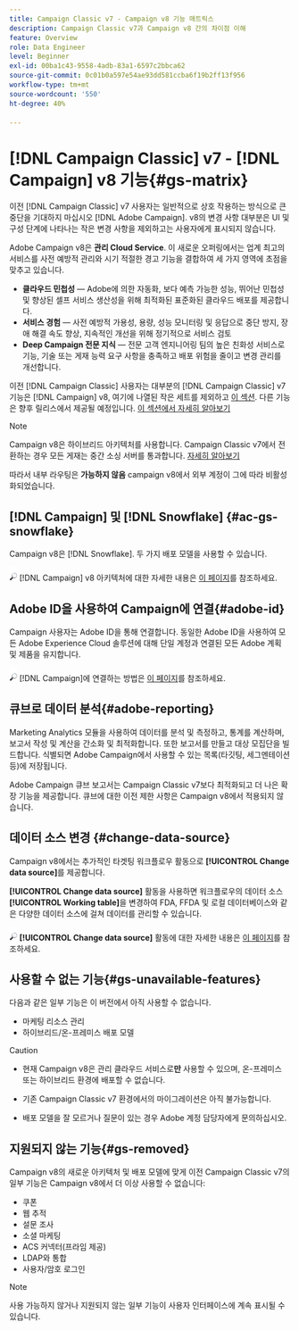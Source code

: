 ```yaml
---
title: Campaign Classic v7 - Campaign v8 기능 매트릭스
description: Campaign Classic v7과 Campaign v8 간의 차이점 이해
feature: Overview
role: Data Engineer
level: Beginner
exl-id: 00ba1c43-9558-4adb-83a1-6597c2bbca62
source-git-commit: 0c01b0a597e54ae93dd581ccba6f19b2ff13f956
workflow-type: tm+mt
source-wordcount: '550'
ht-degree: 40%

---
```


# [!DNL Campaign Classic] v7 - [!DNL Campaign] v8 기능{#gs-matrix}

이전 [!DNL Campaign Classic] v7 사용자는 일반적으로 상호 작용하는 방식으로 큰 중단을 기대하지 마십시오 [!DNL Adobe Campaign]. v8의 변경 사항 대부분은 UI 및 구성 단계에 나타나는 작은 변경 사항을 제외하고는 사용자에게 표시되지 않습니다.

Adobe Campaign v8은 **관리 Cloud Service**. 이 새로운 오퍼링에서는 업계 최고의 서비스를 사전 예방적 관리와 시기 적절한 경고 기능을 결합하여 세 가지 영역에 초점을 맞추고 있습니다.

* **클라우드 민첩성** — Adobe에 의한 자동화, 보다 예측 가능한 성능, 뛰어난 민첩성 및 향상된 셀프 서비스 생산성을 위해 최적화된 표준화된 클라우드 배포를 제공합니다.
* **서비스 경험** — 사전 예방적 가용성, 용량, 성능 모니터링 및 응답으로 중단 방지, 장애 해결 속도 향상, 지속적인 개선을 위해 정기적으로 서비스 검토
* **Deep Campaign 전문 지식** — 전문 고객 엔지니어링 팀의 높은 친화성 서비스로 기능, 기술 또는 게재 능력 요구 사항을 충족하고 배포 위험을 줄이고 변경 관리를 개선합니다.

이전 [!DNL Campaign Classic] 사용자는 대부분의 [!DNL Campaign Classic] v7 기능은 [!DNL Campaign] v8, 여기에 나열된 작은 세트를 제외하고 [이 섹션](#gs-removed). 다른 기능은 향후 릴리스에서 제공될 예정입니다. [이 섹션에서 자세히 알아보기](#gs-unavailable-features)

>[!NOTE]
>
> Campaign v8은 하이브리드 아키텍처를 사용합니다. Campaign Classic v7에서 전환하는 경우 모든 게재는 중간 소싱 서버를 통과합니다. [자세히 알아보기](../architecture/architecture.md)
>
> 따라서 내부 라우팅은 **가능하지 않음** campaign v8에서 외부 계정이 그에 따라 비활성화되었습니다.


## [!DNL Campaign] 및 [!DNL Snowflake] {#ac-gs-snowflake}

Campaign v8은 [!DNL Snowflake]. 두 가지 배포 모델을 사용할 수 있습니다.

![](../assets/do-not-localize/glass.png) [!DNL Campaign] v8 아키텍처에 대한 자세한 내용은 [이 페이지](../architecture/architecture.md)를 참조하세요.


## Adobe ID을 사용하여 Campaign에 연결{#adobe-id}

Campaign 사용자는 Adobe ID을 통해 연결합니다. 동일한 Adobe ID을 사용하여 모든 Adobe Experience Cloud 솔루션에 대해 단일 계정과 연결된 모든 Adobe 계획 및 제품을 유지합니다.

![](../assets/do-not-localize/glass.png) [!DNL Campaign]에 연결하는 방법은 [이 페이지](connect.md)를 참조하세요.

## 큐브로 데이터 분석{#adobe-reporting}

Marketing Analytics 모듈을 사용하여 데이터를 분석 및 측정하고, 통계를 계산하며, 보고서 작성 및 계산을 간소화 및 최적화합니다. 또한 보고서를 만들고 대상 모집단을 빌드합니다. 식별되면 Adobe Campaign에서 사용할 수 있는 목록(타깃팅, 세그멘테이션 등)에 저장됩니다.

Adobe Campaign 큐브 보고서는 Campaign Classic v7보다 최적화되고 더 나은 확장 기능을 제공합니다. 큐브에 대한 이전 제한 사항은 Campaign v8에서 적용되지 않습니다.

## 데이터 소스 변경 {#change-data-source}

Campaign v8에서는 추가적인 타겟팅 워크플로우 활동으로 **[!UICONTROL Change data source]**&#x200B;를 제공합니다.

**[!UICONTROL Change data source]** 활동을 사용하면 워크플로우의 데이터 소스 **[!UICONTROL Working table]**&#x200B;을 변경하여 FDA, FFDA 및 로컬 데이터베이스와 같은 다양한 데이터 소스에 걸쳐 데이터를 관리할 수 있습니다.

![](../assets/do-not-localize/glass.png) **[!UICONTROL Change data source]** 활동에 대한 자세한 내용은 [이 페이지](../config/workflows.md#change-data-source-activity)를 참조하세요.

## 사용할 수 없는 기능{#gs-unavailable-features}

다음과 같은 일부 기능은 이 버전에서 아직 사용할 수 없습니다.

* 마케팅 리소스 관리
* 하이브리드/온-프레미스 배포 모델

>[!CAUTION]
>
>* 현재 Campaign v8은 관리 클라우드 서비스로&#x200B;**만** 사용할 수 있으며, 온-프레미스 또는 하이브리드 환경에 배포할 수 없습니다.
>
>* 기존 Campaign Classic v7 환경에서의 마이그레이션은 아직 불가능합니다.
>
>* 배포 모델을 잘 모르거나 질문이 있는 경우 Adobe 계정 담당자에게 문의하십시오.


## 지원되지 않는 기능{#gs-removed}

Campaign v8의 새로운 아키텍처 및 배포 모델에 맞게 이전 Campaign Classic v7의 일부 기능은 Campaign v8에서 더 이상 사용할 수 없습니다:

* 쿠폰
* 웹 추적
* 설문 조사
* 소셜 마케팅
* ACS 커넥터(프라임 제공)
* LDAP와 통합
* 사용자/암호 로그인

>[!NOTE]
>
>사용 가능하지 않거나 지원되지 않는 일부 기능이 사용자 인터페이스에 계속 표시될 수 있습니다.
